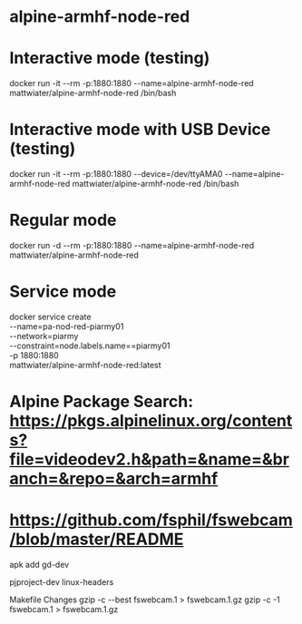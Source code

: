 # alpine-armhf-node-red

# Interactive mode (testing)
docker run -it --rm -p:1880:1880 --name=alpine-armhf-node-red mattwiater/alpine-armhf-node-red /bin/bash

# Interactive mode with USB Device (testing)
docker run -it --rm -p:1880:1880 --device=/dev/ttyAMA0 --name=alpine-armhf-node-red mattwiater/alpine-armhf-node-red /bin/bash

# Regular mode
docker run -d --rm -p:1880:1880 --name=alpine-armhf-node-red mattwiater/alpine-armhf-node-red

# Service mode
docker service create \
  --name=pa-nod-red-piarmy01 \
  --network=piarmy \
  --constraint=node.labels.name==piarmy01 \
  -p 1880:1880 \
    mattwiater/alpine-armhf-node-red:latest

# Alpine Package Search: https://pkgs.alpinelinux.org/contents?file=videodev2.h&path=&name=&branch=&repo=&arch=armhf

# https://github.com/fsphil/fswebcam/blob/master/README
apk add gd-dev

pjproject-dev
linux-headers

Makefile Changes
gzip -c --best fswebcam.1 > fswebcam.1.gz
gzip -c -1 fswebcam.1 > fswebcam.1.gz

